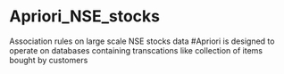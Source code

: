 # Apriori_NSE_stocks
Association rules on large scale NSE stocks data
#Apriori is designed to operate on databases containing transcations like collection of items bought by customers
